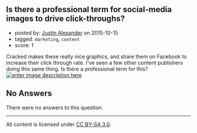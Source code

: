 ## Is there a professional term for social-media images to drive click-throughs?

- posted by: [Justin Alexander](https://stackexchange.com/users/40469/justin-alexander) on 2015-10-15
- tagged: `marketing`, `content`
- score: 1

Cracked makes these really nice graphics, and share them on Facebook to increase their click through rate.  I've seen a few other content publishers doing this same thing. Is there a professional term for this?
[![enter image description here][1]][1]


  [1]: http://i.stack.imgur.com/UQkkV.png

## No Answers

There were no answers to this question.


---

All content is licensed under [CC BY-SA 3.0](https://creativecommons.org/licenses/by-sa/3.0/).
